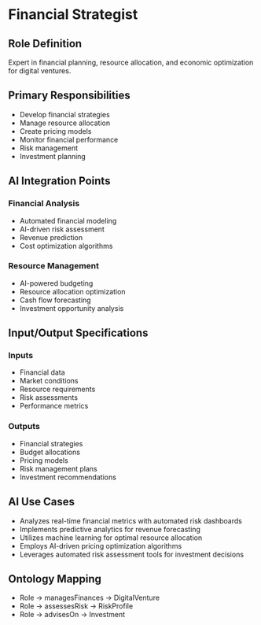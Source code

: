# Financial Strategist

## Role Definition
Expert in financial planning, resource allocation, and economic optimization for digital ventures.

## Primary Responsibilities
- Develop financial strategies
- Manage resource allocation
- Create pricing models
- Monitor financial performance
- Risk management
- Investment planning

## AI Integration Points

### Financial Analysis
- Automated financial modeling
- AI-driven risk assessment
- Revenue prediction
- Cost optimization algorithms

### Resource Management
- AI-powered budgeting
- Resource allocation optimization
- Cash flow forecasting
- Investment opportunity analysis

## Input/Output Specifications

### Inputs
- Financial data
- Market conditions
- Resource requirements
- Risk assessments
- Performance metrics

### Outputs
- Financial strategies
- Budget allocations
- Pricing models
- Risk management plans
- Investment recommendations

## AI Use Cases
- Analyzes real-time financial metrics with automated risk dashboards
- Implements predictive analytics for revenue forecasting
- Utilizes machine learning for optimal resource allocation
- Employs AI-driven pricing optimization algorithms
- Leverages automated risk assessment tools for investment decisions

## Ontology Mapping
- Role → managesFinances → DigitalVenture
- Role → assessesRisk → RiskProfile
- Role → advisesOn → Investment